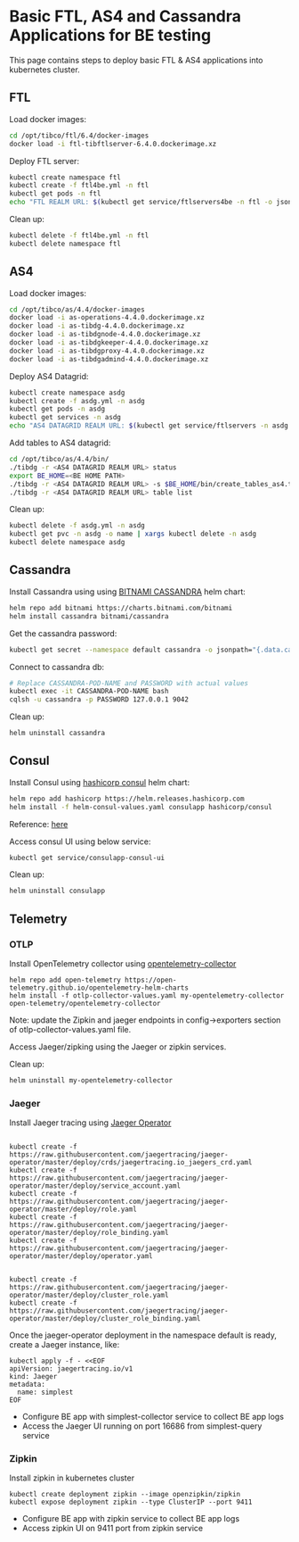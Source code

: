 # Basic FTL, AS4 and Cassandra Applications for BE testing
This page contains steps to deploy basic FTL & AS4 applications into kubernetes cluster.

## FTL
Load docker images:
```sh
cd /opt/tibco/ftl/6.4/docker-images
docker load -i ftl-tibftlserver-6.4.0.dockerimage.xz
```

Deploy FTL server:
```sh
kubectl create namespace ftl
kubectl create -f ftl4be.yml -n ftl
kubectl get pods -n ftl
echo "FTL REALM URL: $(kubectl get service/ftlservers4be -n ftl -o jsonpath='{.status.loadBalancer.ingress[0].ip}'):8585"
```

Clean up:
```sh
kubectl delete -f ftl4be.yml -n ftl
kubectl delete namespace ftl
```

## AS4
Load docker images:
```sh
cd /opt/tibco/as/4.4/docker-images
docker load -i as-operations-4.4.0.dockerimage.xz
docker load -i as-tibdg-4.4.0.dockerimage.xz
docker load -i as-tibdgnode-4.4.0.dockerimage.xz
docker load -i as-tibdgkeeper-4.4.0.dockerimage.xz
docker load -i as-tibdgproxy-4.4.0.dockerimage.xz
docker load -i as-tibdgadmind-4.4.0.dockerimage.xz
```

Deploy AS4 Datagrid:
```sh
kubectl create namespace asdg
kubectl create -f asdg.yml -n asdg
kubectl get pods -n asdg
kubectl get services -n asdg
echo "AS4 DATAGRID REALM URL: $(kubectl get service/ftlservers -n asdg -o jsonpath='{.status.loadBalancer.ingress[0].ip}'):30080"
```

Add tables to AS4 datagrid:
```sh
cd /opt/tibco/as/4.4/bin/
./tibdg -r <AS4 DATAGRID REALM URL> status
export BE_HOME=<BE HOME PATH>
./tibdg -r <AS4 DATAGRID REALM URL> -s $BE_HOME/bin/create_tables_as4.tibdg
./tibdg -r <AS4 DATAGRID REALM URL> table list
```

Clean up:
```sh
kubectl delete -f asdg.yml -n asdg
kubectl get pvc -n asdg -o name | xargs kubectl delete -n asdg
kubectl delete namespace asdg
```

## Cassandra

Install Cassandra using using [BITNAMI CASSANDRA](https://bitnami.com/stack/cassandra/helm) helm chart:
```sh
helm repo add bitnami https://charts.bitnami.com/bitnami
helm install cassandra bitnami/cassandra
```

Get the cassandra password:
```sh
kubectl get secret --namespace default cassandra -o jsonpath="{.data.cassandra-password}" | base64 --decode
```

Connect to cassandra db:
```sh
# Replace CASSANDRA-POD-NAME and PASSWORD with actual values
kubectl exec -it CASSANDRA-POD-NAME bash
cqlsh -u cassandra -p PASSWORD 127.0.0.1 9042
```

Clean up:
```sh
helm uninstall cassandra
```

## Consul

Install Consul using [hashicorp consul](https://github.com/hashicorp/consul-helm) helm chart:

```sh
helm repo add hashicorp https://helm.releases.hashicorp.com
helm install -f helm-consul-values.yaml consulapp hashicorp/consul
```

Reference: [here](https://learn.hashicorp.com/tutorials/consul/kubernetes-minikube?in=consul/kubernetes)

Access consul UI using below service:
```sh
kubectl get service/consulapp-consul-ui
```

Clean up:
```sh
helm uninstall consulapp
```
## Telemetry

### OTLP

Install OpenTelemetry collector using [opentelemetry-collector](https://github.com/open-telemetry/opentelemetry-helm-charts/tree/main/charts/opentelemetry-collector) 

```
helm repo add open-telemetry https://open-telemetry.github.io/opentelemetry-helm-charts
helm install -f otlp-collector-values.yaml my-opentelemetry-collector open-telemetry/opentelemetry-collector
```

Note: update the Zipkin and jaeger endpoints in config->exporters section of otlp-collector-values.yaml file.

Access Jaeger/zipking using the Jaeger or zipkin services.

Clean up:
```sh
helm uninstall my-opentelemetry-collector
```


### Jaeger

Install Jaeger tracing using [Jaeger Operator](https://github.com/jaegertracing/jaeger-operator)

```

kubectl create -f https://raw.githubusercontent.com/jaegertracing/jaeger-operator/master/deploy/crds/jaegertracing.io_jaegers_crd.yaml
kubectl create -f https://raw.githubusercontent.com/jaegertracing/jaeger-operator/master/deploy/service_account.yaml
kubectl create -f https://raw.githubusercontent.com/jaegertracing/jaeger-operator/master/deploy/role.yaml
kubectl create -f https://raw.githubusercontent.com/jaegertracing/jaeger-operator/master/deploy/role_binding.yaml
kubectl create -f https://raw.githubusercontent.com/jaegertracing/jaeger-operator/master/deploy/operator.yaml


kubectl create -f https://raw.githubusercontent.com/jaegertracing/jaeger-operator/master/deploy/cluster_role.yaml
kubectl create -f https://raw.githubusercontent.com/jaegertracing/jaeger-operator/master/deploy/cluster_role_binding.yaml

```
Once the jaeger-operator deployment in the namespace default is ready, create a Jaeger instance, like:

```
kubectl apply -f - <<EOF
apiVersion: jaegertracing.io/v1
kind: Jaeger
metadata:
  name: simplest
EOF
```
* Configure BE app with simplest-collector service to collect BE app logs
* Access the Jaeger UI running on port 16686 from simplest-query service 

### Zipkin


Install zipkin in kubernetes cluster

```
kubectl create deployment zipkin --image openzipkin/zipkin
kubectl expose deployment zipkin --type ClusterIP --port 9411
```

* Configure BE app with zipkin service to collect BE app logs
* Access zipkin UI on 9411 port from zipkin service

